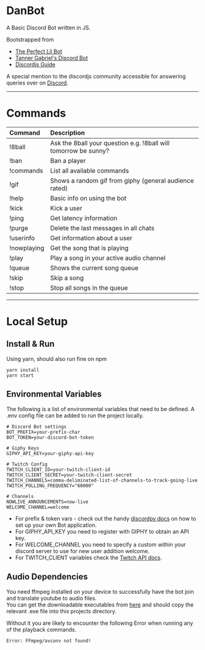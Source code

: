 # DanBot

A Basic Discord Bot written in JS.

Bootstrapped from
* [The Perfect Lil Bot](https://gist.github.com/eslachance/3349734a98d30011bb202f47342601d3)
* [Tanner Gabriel's Discord Bot](https://github.com/TannerGabriel/discord-bot)
* [Discordjs Guide](https://discordjs.guide/)

A special mention to the discordjs community accessible for answering queries over on [Discord](https://discord.gg/bRCvFy9).

---
# Commands

| Command     | Description     |
| :------------- | :------------- |
| !8ball | Ask the 8ball your question e.g. !8ball will tomorrow be sunny? |
| !ban | Ban a player |
| !commands | List all available commands |
| !gif | Shows a random gif from giphy (general audience rated) |
| !help | Basic info on using the bot       |
| !kick | Kick a user |
| !ping | Get latency information |
| !purge | Delete the last messages in all chats |
| !userinfo | Get information about a user |
| !nowplaying | Get the song that is playing |
| !play | Play a song in your active audio channel |
| !queue | Shows the current song queue |
| !skip | Skip a song |
| !stop | Stop all songs in the queue |

---

# Local Setup

## Install & Run

Using yarn, should also run fine on npm

```
yarn install
yarn start
```

## Environmental Variables

The following is a list of environmental variables that need to be defined.
A .env config file can be added to run the project locally.

```
# Discord Bot settings
BOT_PREFIX=your-prefix-char
BOT_TOKEN=your-discord-bot-token

# Giphy Keys
GIPHY_API_KEY=your-giphy-api-key

# Twitch Config
TWITCH_CLIENT_ID=your-twitch-client-id
TWITCH_CLIENT_SECRET=your-twitch-client-secret
TWITCH_CHANNELS=comma-deliminated-list-of-channels-to-track-going-live
TWITCH_POLLING_FREQUENCY="60000"

# Channels
NOWLIVE_ANNOUNCEMENTS=now-live
WELCOME_CHANNEL=welcome
```

* For prefix & token vars - check out the handy [discordpy docs](https://discordpy.readthedocs.io/en/latest/discord.html) on how to set up your own Bot application.
* For GIPHY_API_KEY you need to register with GIPHY to obtain an API key.  
* For WELCOME_CHANNEL you need to specify a custom within your discord server to use for new user addition welcome.
* For TWITCH_CLIENT variables check the [Twitch API docs](https://dev.twitch.tv/docs/authentication).

## Audio Dependencies

You need ffmpeg installed on your device to successfully have the bot join and translate youtube to audio files.  
You can get the downloadable executables from [here](http://ffmpeg.org/download.html) and should copy the relevant .exe file into this projects directory.

Without it you are likely to encounter the following Error when running any of the playback commands.

```
Error: FFmpeg/avconv not found!
```
